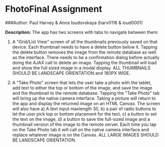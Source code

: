 # FhotoFinal Assignment

###Author: Paul Harvey & Anna Ioudovskaya (harv0116 & ioud0001)

**Description:** The app has two screens with tabs to navigate between them:

1. A "Grid/List View" screen of all the thumbnails previously saved on that device. Each thumbnail needs to have a delete button below it. Tapping the delete button removes the image from the remote database as well as the interface. There needs to be a confirmation dialog before actually doing the AJAX call to delete an image. Tapping the thumbnail will load and show the full sized image in a modal display. ALL THUMBNAILS SHOULD BE LANDSCAPE ORIENTATION and 180PX WIDE.

2. A "Take Photo" screen that lets the user take a photo with the tablet, add text to either the top or bottom of the image, and save the image and the thumbnail to the remote database. Tapping the "Take Photo" tab will bring up the native camera interface. Taking a picture will return to the app and display the returned image on an HTML Canvas. The screen will also have a) A text input maxlength 30, b) a pair of radio buttons to let the user pick top or bottom placement for the text, c) a button to set the text on the image, d) a button to save the full-sized image and a thumbnail version of the image to the remote server. Each time you tap on the Take Photo tab it will call on the native camera interface and replace whatever image is on the Canvas. ALL LARGE IMAGES SHOULD BE LANDSCAPE ORIENTATION. 
